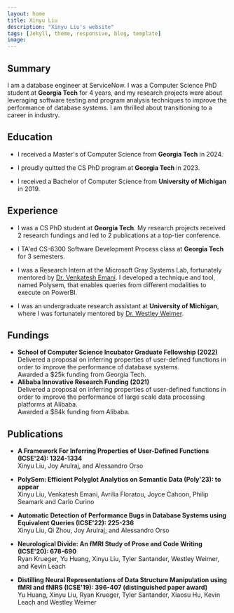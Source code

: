 ```yaml
---
layout: home
title: Xinyu Liu
description: "Xinyu Liu's website"
tags: [Jekyll, theme, responsive, blog, template]
image: 
---
```

## Summary
I am a database engineer at ServiceNow. I was a Computer Science PhD student at **Georgia Tech** for 4 years, and my research projects were about leveraging software testing and program analysis techniques to improve the performance of
database systems. I am thrilled about transitioning to a career in industry.
## Education
* I received a Master's of Computer Science from **Georgia Tech** in 2024.

* I proudly quitted the CS PhD program at **Georgia Tech** in 2023.

* I received a Bachelor of Computer Science from **University of Michigan** in 2019.


## Experience
* I was a CS PhD student at **Georgia Tech**. My research projects received 2 research fundings and led to 2 publications at a top-tier conference.

* I TA'ed CS-6300 Software Development Process class at **Georgia Tech** for 3 semesters.

* I was a Research Intern at the Microsoft Gray Systems Lab, fortunately mentored by [Dr. Venkatesh Emani](https://www.microsoft.com/en-us/research/people/kvemani/). I developed a technique and tool, named Polysem, that enables queries from different modalities to execute on PowerBI. 

* I was an undergraduate research assistant at **University of Michigan**, where I was fortunately mentored by [Dr. Westley Weimer](https://web.eecs.umich.edu/~weimerw/).


## Fundings
* __School of Computer Science Incubator Graduate Fellowship (2022)__\
Delivered a proposal on inferring properties of user-defined functions in order to improve the performance of database systems.\
Awarded a $25k funding from Georgia Tech.
* __Alibaba Innovative Research Funding (2021)__\
Delivered a proposal on inferring properties of user-defined functions in order to improve the performance of large scale data processing platforms at Alibaba.\
Awarded a $84k funding from Alibaba.


## Publications
*  __A Framework For Inferring Properties of User-Defined Functions (ICSE'24): 1324-1334__\
    Xinyu Liu, Joy Arulraj, and Alessandro Orso  

* __PolySem: Efficient Polyglot Analytics on Semantic Data (Poly'23): to appear__\
    Xinyu Liu, Venkatesh Emani, Avrilia Floratou, Joyce Cahoon, Philip Seamark and Carlo Curino 

* __Automatic Detection of Performance Bugs in Database Systems using Equivalent Queries (ICSE'22): 225-236__\
    Xinyu Liu, Qi Zhou, Joy Arulraj, and Alessandro Orso  

* __Neurological Divide: An fMRI Study of Prose and Code Writing (ICSE'20): 678-690__\
    Ryan Krueger, Yu Huang, Xinyu Liu, Tyler Santander, Westley Weimer, and Kevin Leach  

* __Distilling Neural Representations of Data Structure Manipulation using fMRI and fNIRS (ICSE'19): 396-407 (distinguished paper award)__\
    Yu Huang, Xinyu Liu, Ryan Krueger, Tyler Santander, Xiaosu Hu, Kevin Leach and Westley Weimer  



